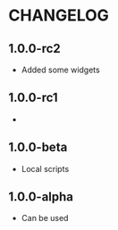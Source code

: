 CHANGELOG
==============

1.0.0-rc2
-----------------
  * Added some widgets

1.0.0-rc1
-----------------
  *

1.0.0-beta
-----------------
  * Local scripts

1.0.0-alpha
-----------------
  * Can be used
